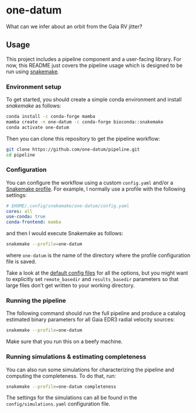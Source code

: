# one-datum

What can we infer about an orbit from the Gaia RV jitter?

## Usage

This project includes a pipeline component and a user-facing library.
For now, this README just covers the pipeline usage which is designed to be run using [snakemake](https://snakemake.readthedocs.io).

### Environment setup

To get started, you should create a simple conda environment and install _snakemake_ as follows:

```bash
conda install -c conda-forge mamba
mamba create -n one-datum -c conda-forge bioconda::snakemake
conda activate one-datum
```

Then you can clone this repository to get the pipeline workflow:

```bash
git clone https://github.com/one-datum/pipeline.git
cd pipeline
```


### Configuration

You can configure the workflow using a custom `config.yaml` and/or a [Snakemake profile](https://snakemake.readthedocs.io/en/stable/executing/cli.html#profiles).
For example, I normally use a profile with the following settings:

```yaml
# $HOME/.config/snakemake/one-datum/config.yaml
cores: all
use-conda: true
conda-frontend: mamba
```

and then I would execute Snakemake as follows:

```bash
snakemake --profile=one-datum
```

where `one-datum` is the name of the directory where the profile configuration file is saved.

Take a look at the [default config files](https://github.com/one-datum/pipeline/tree/main/config) for all the options, but you might want to explicitly set `remote_basedir` and `results_basedir` parameters so that large files don't get written to your working directory.


### Running the pipeline

The following command should run the full pipeline and produce a catalog estimated binary parameters for all Gaia EDR3 radial velocity sources:

```bash
snakemake --profile=one-datum
```

Make sure that you run this on a beefy machine.


### Running simulations & estimating completeness

You can also run some simulations for characterizing the pipeline and computing the completeness.
To do that, run:

```bash
snakemake --profile=one-datum completeness
```

The settings for the simulations can all be found in the `config/simulations.yaml` configuration file.
